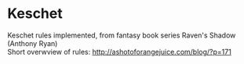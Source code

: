# Keschet
Keschet rules implemented, from fantasy book series Raven's Shadow (Anthony Ryan)
<br>
Short overwview of rules: http://ashotoforangejuice.com/blog/?p=171
